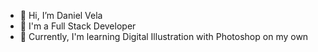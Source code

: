 - 👋 Hi, I’m Daniel Vela
- 🌱 I'm a Full Stack Developer
- 💞️ Currently, I'm learning Digital Illustration with Photoshop on my own 

<!---
danivelamartinez/danivelamartinez is a ✨ special ✨ repository because its `README.md` (this file) appears on your GitHub profile.
You can click the Preview link to take a look at your changes.
--->
